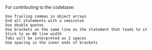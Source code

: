 For contributing to the codebase:

    Use Trailing commas in object arrays
    End all statements with a semicolon
    Use double quotes
    Use brackets on the same line as the statement that leads to it
    Stick to an 80 line width
    Tabs will be interpreted as 2 spaces
    Use spacing in the inner ends of brackets

